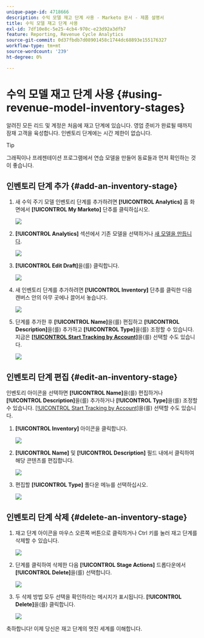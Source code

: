 ```yaml
---
unique-page-id: 4718666
description: 수익 모델 재고 단계 사용 - Marketo 문서 - 제품 설명서
title: 수익 모델 재고 단계 사용
exl-id: 7df10e8c-5e25-4cb4-970c-e23d92a3dfb7
feature: Reporting, Revenue Cycle Analytics
source-git-commit: 0d37fbdb7d08901458c1744dc68893e155176327
workflow-type: tm+mt
source-wordcount: '239'
ht-degree: 0%

---
```


# 수익 모델 재고 단계 사용 {#using-revenue-model-inventory-stages}

알려진 모든 리드 및 계정은 처음에 재고 단계에 있습니다. 영업 준비가 완료될 때까지 잠재 고객을 육성합니다. 인벤토리 단계에는 시간 제한이 없습니다.

>[!TIP]
>
>그래픽이나 프레젠테이션 프로그램에서 연습 모델을 만들어 동료들과 먼저 확인하는 것이 좋습니다.

## 인벤토리 단계 추가 {#add-an-inventory-stage}

1. 새 수익 주기 모델 인벤토리 단계를 추가하려면 **[!UICONTROL Analytics]** 홈 화면에서 **[!UICONTROL My Marketo]** 단추를 클릭하십시오.

   ![](assets/image2015-4-27-11-3a54-3a41.png)

1. **[!UICONTROL Analytics]** 섹션에서 기존 모델을 선택하거나 [새 모델을 만듭니다](/help/marketo/product-docs/reporting/revenue-cycle-analytics/revenue-cycle-models/create-a-new-revenue-model.md).

   ![](assets/image2015-4-27-14-3a31-3a53.png)

1. **[!UICONTROL Edit Draft]**&#x200B;을(를) 클릭합니다.

   ![](assets/image2015-4-27-12-3a10-3a49.png)

1. 새 인벤토리 단계를 추가하려면 **[!UICONTROL Inventory]** 단추를 클릭한 다음 캔버스 안의 아무 곳에나 끌어서 놓습니다.

   ![](assets/image2015-4-28-13-3a9-3a37.png)

1. 단계를 추가한 후 **[!UICONTROL Name]**&#x200B;을(를) 편집하고 **[!UICONTROL Description]**&#x200B;을(를) 추가하고 **[!UICONTROL Type]**&#x200B;을(를) 조정할 수 있습니다. 지금은 **[[!UICONTROL Start Tracking by Account]](/help/marketo/product-docs/reporting/revenue-cycle-analytics/revenue-cycle-models/start-tracking-by-account-in-the-revenue-modeler.md)**&#x200B;을(를) 선택할 수도 있습니다.

   ![](assets/image2015-4-27-13-3a29-3a2.png)

## 인벤토리 단계 편집 {#edit-an-inventory-stage}

인벤토리 아이콘을 선택하면 **[!UICONTROL Name]**&#x200B;을(를) 편집하거나 **[!UICONTROL Description]**&#x200B;을(를) 추가하거나 **[!UICONTROL Type]**&#x200B;을(를) 조정할 수 있습니다. [[!UICONTROL Start Tracking by Account]](/help/marketo/product-docs/reporting/revenue-cycle-analytics/revenue-cycle-models/start-tracking-by-account-in-the-revenue-modeler.md)을(를) 선택할 수도 있습니다.

1. **[!UICONTROL Inventory]** 아이콘을 클릭합니다.

   ![](assets/image2015-4-27-15-3a55-3a10.png)

1. **[!UICONTROL Name]** 및 **[!UICONTROL Description]** 필드 내에서 클릭하여 해당 콘텐츠를 편집합니다.

   ![](assets/image2015-4-27-13-3a34-3a58.png)

1. 편집할 **[!UICONTROL Type]** 풀다운 메뉴를 선택하십시오.

   ![](assets/image2015-4-27-13-3a36-3a52.png)

## 인벤토리 단계 삭제 {#delete-an-inventory-stage}

1. 재고 단계 아이콘을 마우스 오른쪽 버튼으로 클릭하거나 Ctrl 키를 눌러 재고 단계를 삭제할 수 있습니다.

   ![](assets/image2015-4-28-13-3a0-3a20.png)

1. 단계를 클릭하여 삭제한 다음 **[!UICONTROL Stage Actions]** 드롭다운에서 **[!UICONTROL Delete]**&#x200B;을(를) 선택합니다.

   ![](assets/image2015-4-28-13-3a1-3a17.png)

1. 두 삭제 방법 모두 선택을 확인하라는 메시지가 표시됩니다. **[!UICONTROL Delete]**&#x200B;을(를) 클릭합니다.

   ![](assets/image2015-4-28-13-3a5-3a26.png)

축하합니다! 이제 당신은 재고 단계의 멋진 세계를 이해합니다.
